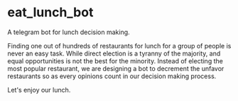 # eat_lunch_bot
A telegram bot for lunch decision making.

Finding one out of hundreds of restaurants for lunch for a group of people is never an easy task. While direct election is a tyranny of the majority, and equal opportunities is not the best for the minority. Instead of electing the most popular restaurant, we are designing a bot to decrement the unfavor restaurants so as every opinions count in our decision making process. 

Let's enjoy our lunch.
